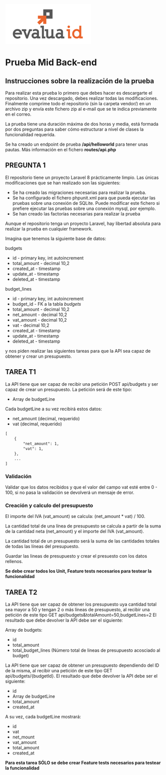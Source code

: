 <img alt="Evalua logo" src="public/logo_e.png"/>


# Prueba Mid Back-end

## Instrucciones sobre la realización de la prueba
Para realizar esta prueba lo primero que debes hacer es descargarte el repositorio. Una vez descargado, debes realizar todas las modificaciones. Finalmente comprime todo el repositorio (sin la carpeta vendor/) en un archivo zip y envía este fichero zip al e-mail que se te indica previamente en el correo.

La prueba tiene una duración máxima de dos horas y media, está formada por dos preguntas para saber cómo estructurar a nivel de clases la funcionalidad requerida.

Se ha creado un endpoint de prueba **/api/helloworld** para tener unas pautas. Más información en el fichero **routes/api.php**

## PREGUNTA 1


El repositorio tiene un proyecto Laravel 8 prácticamente limpio. Las únicas modificaciones que se han realizado son las siguientes:

- Se ha creado las migraciones necesarias para realizar la prueba.
- Se ha configurado el fichero phpunit.xml para que pueda ejecutar las pruebas sobre una conexión de SQLite. Puede modificar este fichero si prefiere ejecutar las pruebas sobre una conexión mysql, por ejemplo.
- Se han creado las factorías necesarias para realizar la prueba

Aunque el repositorio tenga un proyecto Laravel, hay libertad absoluta para realizar la prueba en cualquier framework.

Imagina que tenemos la siguiente base de datos:

budgets

- id - primary key, int autoincrement
- total_amount - decimal 10,2
- created_at - timestamp
- update_at - timestamp
- deleted_at - timestamp

budget_lines

- id - primary key, int autoincrement
- budget_id - FK a la tabla *budgets*
- total_amount - decimal 10,2
- net_amount - decimal 10,2
- vat_amount - decimal 10,2
- vat - decimal 10,2
- created_at - timestamp
- update_at - timestamp
- deleted_at - timestamp

y nos piden realizar las siguientes tareas para que la API sea capaz de obtener y crear un presupuesto.

## TAREA T1

La API tiene que ser capaz de recibir una petición POST api/budgets y ser capaz de crear un presupuesto. La petición será de este tipo:

- Array de budgetLine

Cada budgetLine a su vez recibirá estos datos:

- net_amount (decimal, requerido)
- vat (decimal, requerido)

```
[
	{
		"net_amount": 1,
		"vat": 1,
	},
	...
]
```

### Validación
Validar que los datos recibidos y que el valor del campo vat esté entre 0 - 100, si no pasa la validación se devolverá un mensaje de error.

### Creación y calculo del presupuesto
El importe del IVA (vat_amount) se calcula: (net_amount * vat) / 100.

La cantidad total de una línea de presupuesto se calcula a partir de la suma de la cantidad neta (net_amount) y el importe del IVA (vat_amount).

La cantidad total de un presupuesto será la suma de las cantidades totales de todas las líneas del presupuesto.

Guardar las lineas de presupuesto y crear el presuesto con los datos rellenos.

**Se debe crear todos los Unit, Feature tests necesarios para testear la funcionalidad**

## TAREA T2

La API tiene que ser capaz de obtener los presupuesto uya cantidad total sea mayor a 50 y tengan 2 o más líneas de presupuesto, al recibir una petición de este tipo GET api/budgets&totalAmount=50,budgetLines=2 El resultado que debe devolver la API debe ser el siguiente:

Array de budgets:
- id
- total_amount
- total_budget_lines (Número total de lineas de presupuesto acosciado al budget)

La API tiene que ser capaz de obtener un presupuesto dependiendo del ID de la misma, al recibir una petición de este tipo GET api/budgets/{budgetId}. El resultado que debe devolver la API debe ser el siguiente:

- id
- Array de budgetLine
- total_amount
- created_at

A su vez, cada budgetLine mostrará:

- id
- vat
- net_mount
- vat_amount
- total_amount
- created_at

**Para esta tarea SÓLO se debe crear Feature tests necesarios para testear la funcionalidad**
